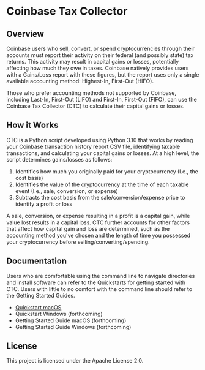 # Coinbase Tax Collector

## Overview

Coinbase users who sell, convert, or spend cryptocurrencies through their accounts must report their activity on their federal (and possibly state) tax returns. This activity may result in capital gains or losses, potentially affecting how much they owe in taxes. Coinbase natively provides users with a Gains/Loss report with these figures, but the report uses only a single available accounting method: Highest-In, First-Out (HIFO).

Those who prefer accounting methods not supported by Coinbase, including Last-In, First-Out (LIFO) and First-In, First-Out (FIFO), can use the Coinbase Tax Collector (CTC) to calculate their capital gains or losses. 

## How it Works

CTC is a Python script developed using Python 3.10 that works by reading your Coinbase transaction history report CSV file, identifying taxable transactions, and calculating your capital gains or losses. At a high level, the script determines gains/losses as follows: 

1. Identifies how much you originally paid for your cryptocurrency (I.e., the cost basis)
2. Identifies the value of the cryptocurrency at the time of each taxable event (I.e., sale, conversion, or expense) 
3. Subtracts the cost basis from the sale/conversion/expense price to identify a profit or loss

A sale, conversion, or expense resulting in a profit is a capital gain, while value lost results in a capital loss. CTC further accounts for other factors that affect how capital gain and loss are determined, such as the accounting method you've chosen and the length of time you possessed your cryptocurrency before selling/converting/spending. 

## Documentation

Users who are comfortable using the command line to navigate directories and install software can refer to the Quickstarts for getting started with CTC. Users with little to no comfort with the command line should refer to the Getting Started Guides.

- [Quickstart macOS](./documentation/quick-start.md) 
- Quickstart Windows (forthcoming)
- Getting Started Guide macOS (forthcoming)
- Getting Started Guide Windows (forthcoming)

## License

This project is licensed under the Apache License 2.0.